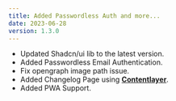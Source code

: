 ```yaml
---
title: Added Passwordless Auth and more...
date: 2023-06-28
version: 1.3.0
---
```


- Updated Shadcn/ui lib to the latest version.
- Added Passwordless Email Authentication.
- Fix opengraph image path issue.
- Added Changelog Page using **[Contentlayer](https://www.contentlayer.dev/)**.
- Added PWA Support.
